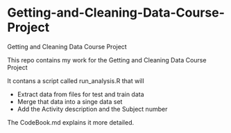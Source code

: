 # Getting-and-Cleaning-Data-Course-Project
 Getting and Cleaning Data Course Project  
 
 This repo contains my work for the Getting and Cleaning Data Course Project
 
 It contans a script called run_analysis.R that will
 * Extract data from files for test and train data
 * Merge that data into a singe data set
 * Add the Activity description and the Subject number
 
 The CodeBook.md explains it more detailed.
